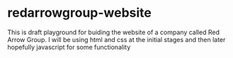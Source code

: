 # redarrowgroup-website
This is draft playground for buiding the website of a company called Red Arrow Group. I will be using html and css at the initial stages and then later hopefully javascript for some functionality
